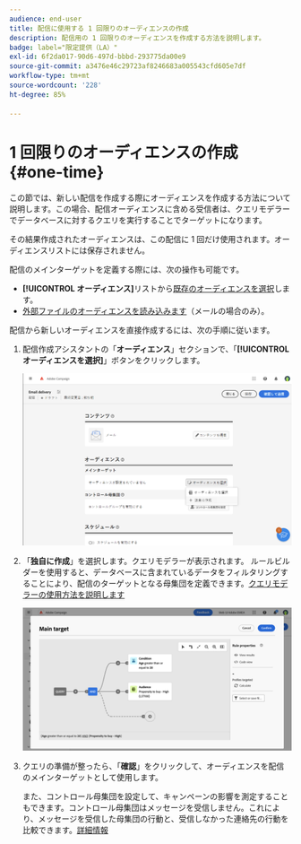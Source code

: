```yaml
---
audience: end-user
title: 配信に使用する 1 回限りのオーディエンスの作成
description: 配信用の 1 回限りのオーディエンスを作成する方法を説明します。
badge: label="限定提供（LA）"
exl-id: 6f2da017-90d6-497d-bbbd-293775da00e9
source-git-commit: a3476e46c29723af8246683a005543cfd605e7df
workflow-type: tm+mt
source-wordcount: '228'
ht-degree: 85%

---
```


# 1 回限りのオーディエンスの作成 {#one-time}

この節では、新しい配信を作成する際にオーディエンスを作成する方法について説明します。この場合、配信オーディエンスに含める受信者は、クエリモデラーでデータベースに対するクエリを実行することでターゲットになります。

その結果作成されたオーディエンスは、この配信に 1 回だけ使用されます。オーディエンスリストには保存されません。

配信のメインターゲットを定義する際には、次の操作も可能です。

* **[!UICONTROL オーディエンス]**&#x200B;リストから[既存のオーディエンスを選択](add-audience.md)します。
* [外部ファイルのオーディエンスを読み込みます](file-audience.md)（メールの場合のみ）。

配信から新しいオーディエンスを直接作成するには、次の手順に従います。

1. 配信作成アシスタントの「**オーディエンス**」セクションで、「**[!UICONTROL オーディエンスを選択]**」ボタンをクリックします。

   ![](assets/segment-builder0.png)

1. 「**独自に作成**」を選択します。クエリモデラーが表示されます。 ルールビルダーを使用すると、データベースに含まれているデータをフィルタリングすることにより、配信のターゲットとなる母集団を定義できます。[クエリモデラーの使用方法を説明します](../query/query-modeler-overview.md)

   ![](assets/query-modeler.png)

1. クエリの準備が整ったら、「**確認**」をクリックして、オーディエンスを配信のメインターゲットとして使用します。

   また、コントロール母集団を設定して、キャンペーンの影響を測定することもできます。コントロール母集団はメッセージを受信しません。これにより、メッセージを受信した母集団の行動と、受信しなかった連絡先の行動を比較できます。[詳細情報](control-group.md)
